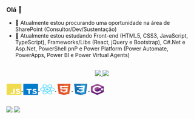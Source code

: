 ### Olá 👋

- 🔭 Atualmente estou procurando uma oportunidade na área de SharePoint (Consultor/Dev/Sustentação)
- 🌱 Atualmente estou estudando Front-end (HTML5, CSS3, JavaScript, TypeScript), Frameworks/Libs (React, jQuery e Bootstrap), C#.Net e Asp.Net, PowerShell pnP e Power Platform (Power Automate, PowerApps, Power BI e Power Virtual Agents)
<br>
<div align="center">
  <a href="https://github.com/MarcusHenriqueDev">
  <img height="150em" src="https://github-readme-stats.vercel.app/api?username=MarcusHenriqueDev&show_icons=true&theme=dark&include_all_commits=true&count_private=true"/>
  <img height="150em" src="https://github-readme-stats.vercel.app/api/top-langs/?username=MarcusHenriqueDev&layout=compact&langs_count=7&theme=dark"/>
</div>

<div style="display: inline_block"><br>
  <img align="center" alt="Marcus-Js" height="30" width="40" src="https://raw.githubusercontent.com/devicons/devicon/master/icons/javascript/javascript-plain.svg">
  <img align="center" alt="Marcus-Ts" height="30" width="40" src="https://raw.githubusercontent.com/devicons/devicon/master/icons/typescript/typescript-plain.svg">
  <img align="center" alt="Marcus-React" height="30" width="40" src="https://raw.githubusercontent.com/devicons/devicon/master/icons/react/react-original.svg">
  <img align="center" alt="Marcus-HTML" height="30" width="40" src="https://raw.githubusercontent.com/devicons/devicon/master/icons/html5/html5-original.svg">
  <img align="center" alt="Marcus-CSS" height="30" width="40" src="https://raw.githubusercontent.com/devicons/devicon/master/icons/css3/css3-original.svg">
  <img align="center" alt="Marcus-Csharp" height="30" width="40" src="https://raw.githubusercontent.com/devicons/devicon/master/icons/csharp/csharp-original.svg">
  
##
 
<div> 
  <a href = "mailto:mrchor87@gmail.com"><img src="https://img.shields.io/badge/-Gmail-%23333?style=for-the-badge&logo=gmail&logoColor=white" target="_blank"></a>
  <a href="https://www.linkedin.com/in/marcus-henrique-oliveira-rodrigues-b38640101/" target="_blank"><img src="https://img.shields.io/badge/-LinkedIn-%230077B5?style=for-the-badge&logo=linkedin&logoColor=white" target="_blank"></a> 
 
</div>
